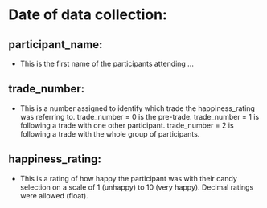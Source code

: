 # Date of data collection: 

## participant_name: 
* This is the first name of the participants attending ...	

## trade_number: 
* This is a number assigned to identify which trade the happiness_rating was referring to. trade_number = 0 is the pre-trade. trade_number = 1 is following a trade with one other participant. trade_number = 2 is following a trade with the whole group of participants.	

## happiness_rating: 
* This is a rating of how happy the participant was with their candy selection on a scale of 1 (unhappy) to 10 (very happy). Decimal ratings were allowed (float).